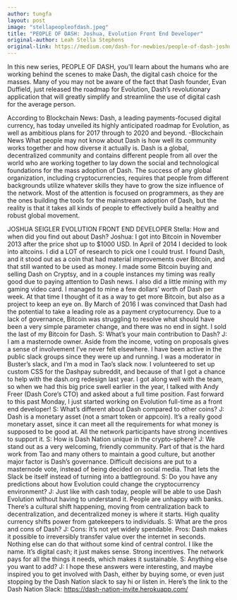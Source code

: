 ```yaml
---
author: tungfa
layout: post
image: "stellapeopleofdash.jpeg"
title: "PEOPLE OF DASH: Joshua, Evolution Front End Developer"
original-author: Leah Stella Stephens 
original-link: https://medium.com/dash-for-newbies/people-of-dash-joshua-evolution-front-end-developer-e9a4c673ca8f
---
```

In this new series, PEOPLE OF DASH, you’ll learn about the humans who are working behind the scenes to make Dash, the digital cash choice for the masses.
Many of you may not be aware of the fact that Dash founder, Evan Duffield, just released the roadmap for Evolution, Dash’s revolutionary application that will greatly simplify and streamline the use of digital cash for the average person.

According to Blockchain News:
Dash, a leading payments-focused digital currency, has today unveiled its highly anticipated roadmap for Evolution, as well as ambitious plans for 2017 through to 2020 and beyond. -Blockchain News
What people may not know about Dash is how well its community works together and how diverse it actually is.
Dash is a global, decentralized community and contains different people from all over the world who are working together to lay down the social and technological foundations for the mass adoption of Dash. The success of any global organization, including cryptocurrencies, requires that people from different backgrounds utilize whatever skills they have to grow the size influence of the network. Most of the attention is focused on programmers, as they are the ones building the tools for the mainstream adoption of Dash, but the reality is that it takes all kinds of people to effectively build a healthy and robust global movement.

JOSHUA SEIGLER
EVOLUTION FRONT END DEVELOPER
Stella: How and when did you find out about Dash?
Joshua: I got into Bitcoin in November 2013 after the price shot up to $1000 USD. In April of 2014 I decided to look into altcoins. I did a LOT of research to pick one I could trust. I found Dash, and it stood out as a coin that had material improvements over Bitcoin, and that still wanted to be used as money. I made some Bitcoin buying and selling Dash on Cryptsy, and in a couple instances my timing was really good due to paying attention to Dash news. I also did a little mining with my gaming video card. I managed to mine a few dollars’ worth of Dash per week. At that time I thought of it as a way to get more Bitcoin, but also as a project to keep an eye on.
By March of 2016 I was convinced that Dash had the potential to take a leading role as a payment cryptocurrency. Due to a lack of governance, Bitcoin was struggling to resolve what should have been a very simple parameter change, and there was no end in sight. I sold the last of my Bitcoin for Dash.
S: What’s your main contribution to Dash?
J: I am a masternode owner. Aside from the income, voting on proposals gives a sense of involvement I’ve never felt elsewhere. I have been active in the public slack groups since they were up and running. I was a moderator in Buster’s slack, and I’m a mod in Tao’s slack now. I volunteered to set up custom CSS for the Dashpay subreddit, and because of that I got a chance to help with the dash.org redesign last year. I got along well with the team, so when we had this big price swell earlier in the year, I talked with Andy Freer (Dash Core’s CTO) and asked about a full time position. Fast forward to this past Monday, I just started working on Evolution full-time as a front end developer!
S: What’s different about Dash compared to other coins?
J: Dash is a monetary asset (not a smart token or appcoin). It’s a really good monetary asset, since it can meet all the requirements for what money is supposed to be good at. All the network participants have strong incentives to support it.
S: How is Dash Nation unique in the crypto-sphere?
J: We stand out as a very welcoming, friendly community. Part of that is the hard work from Tao and many others to maintain a good culture, but another major factor is Dash’s governance. Difficult decisions are put to a masternode vote, instead of being decided on social media. That lets the Slack be itself instead of turning into a battleground.
S: Do you have any predictions about how Evolution could change the cryptocurrency environment?
J: Just like with cash today, people will be able to use Dash Evolution without having to understand it. People are unhappy with banks. There’s a cultural shift happening, moving from centralization back to decentralization, and decentralized money is where it starts. High quality currency shifts power from gatekeepers to individuals.
S: What are the pros and cons of Dash?
J: Cons: It’s not yet widely spendable.
Pros: Dash makes it possible to irreversibly transfer value over the internet in seconds. Nothing else can do that without some kind of central control. I like the name. It’s digital cash; it just makes sense. Strong incentives. The network pays for all the things it needs, which makes it sustainable.
S: Anything else you want to add?
J: I hope these answers were interesting, and maybe inspired you to get involved with Dash, either by buying some, or even just stopping by the Dash Nation slack to say hi or listen in. Here’s the link to the Dash Nation Slack: https://dash-nation-invite.herokuapp.com/
